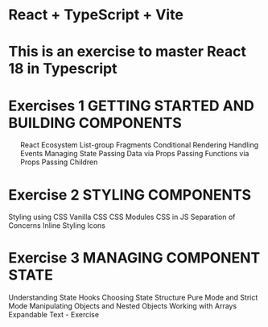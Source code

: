 # React + TypeScript + Vite

# This is an exercise to master React 18 in Typescript 

# Exercises 1 GETTING STARTED AND BUILDING COMPONENTS
<ul>
React Ecosystem
List-group
Fragments
Conditional Rendering
Handling Events
Managing State
Passing Data via Props
Passing Functions via Props
Passing Children
</ul>


# Exercise 2 STYLING COMPONENTS
Styling using CSS
Vanilla CSS
CSS Modules
CSS in JS
Separation of Concerns
Inline Styling
Icons

# Exercise 3 MANAGING COMPONENT STATE
Understanding State Hooks
Choosing State Structure
Pure Mode and Strict Mode
Manipulating Objects and Nested Objects
Working with Arrays
Expandable Text - Exercise














